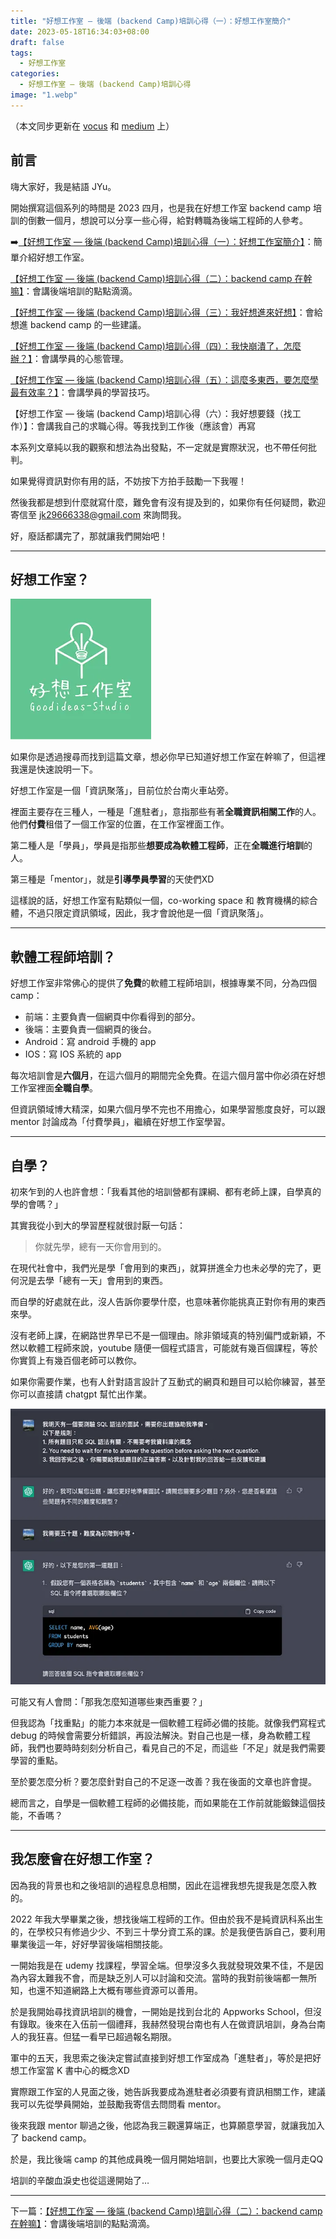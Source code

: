 ```yaml
---
title: "好想工作室 — 後端 (backend Camp)培訓心得（一）：好想工作室簡介"
date: 2023-05-18T16:34:03+08:00
draft: false
tags:
  - 好想工作室 
categories:
  - 好想工作室 — 後端 (backend Camp)培訓心得
image: "1.webp"
---
```


（本文同步更新在 [vocus](https://vocus.cc/article/64282945fd89780001119de4) 和 [medium](https://jyu1999.medium.com/%E5%A5%BD%E6%83%B3%E5%B7%A5%E4%BD%9C%E5%AE%A4-%E5%BE%8C%E7%AB%AF-backend-camp-%E5%9F%B9%E8%A8%93%E5%BF%83%E5%BE%97-%E4%B8%80-%E5%A5%BD%E6%83%B3%E5%B7%A5%E4%BD%9C%E5%AE%A4%E7%B0%A1%E4%BB%8B-e484bb7993f2) 上）

## 前言
嗨大家好，我是結語 JYu。

開始撰寫這個系列的時間是 2023 四月，也是我在好想工作室 backend camp 培訓的倒數一個月，想說可以分享一些心得，給對轉職為後端工程師的人參考。

➡️[【好想工作室 — 後端 (backend Camp)培訓心得（一）：好想工作室簡介】](https://jyu1999.com/post/goodidea-mind-1/)：簡單介紹好想工作室。

[【好想工作室 — 後端 (backend Camp)培訓心得（二）：backend camp 在幹嘛】](https://jyu1999.com/post/goodidea-mind-2/)：會講後端培訓的點點滴滴。

[【好想工作室 — 後端 (backend Camp)培訓心得（三）：我好想進來好想】](https://jyu1999.com/post/goodidea-mind-3/)：會給想進 backend camp 的一些建議。

[【好想工作室 — 後端 (backend Camp)培訓心得（四）：我快崩潰了，怎麼辦？】](https://jyu1999.com/post/goodidea-mind-4/)：會講學員的心態管理。

[【好想工作室 — 後端 (backend Camp)培訓心得（五）：這麼多東西，要怎麼學最有效率？】](https://jyu1999.com/post/goodidea-mind-5/)：會講學員的學習技巧。

【好想工作室 — 後端 (backend Camp)培訓心得（六）：我好想要錢（找工作）】：會講我自己的求職心得。等我找到工作後（應該會）再寫

本系列文章純以我的觀察和想法為出發點，不一定就是實際狀況，也不帶任何批判。

如果覺得資訊對你有用的話，不妨按下方拍手鼓勵一下我喔！

然後我都是想到什麼就寫什麼，難免會有沒有提及到的，如果你有任何疑問，歡迎寄信至 jk29666338@gmail.com 來詢問我。

好，廢話都講完了，那就讓我們開始吧！

---

## 好想工作室？
![好想工作室的 logo](1.webp)

如果你是透過搜尋而找到這篇文章，想必你早已知道好想工作室在幹嘛了，但這裡我還是快速說明一下。

好想工作室是一個「資訊聚落」，目前位於台南火車站旁。

裡面主要存在三種人，一種是「進駐者」，意指那些有著**全職資訊相關工作**的人。他們**付費**租借了一個工作室的位置，在工作室裡面工作。

第二種人是「學員」，學員是指那些**想要成為軟體工程師**，正在**全職進行培訓**的人。

第三種是「mentor」，就是**引導學員學習**的天使們XD

這樣說的話，好想工作室有點類似一個，co-working space 和 教育機構的綜合體，不過只限定資訊領域，因此，我才會說他是一個「資訊聚落」。

---

## 軟體工程師培訓？

好想工作室非常佛心的提供了**免費**的軟體工程師培訓，根據專業不同，分為四個 camp：

- 前端：主要負責一個網頁中你看得到的部分。
- 後端：主要負責一個網頁的後台。
- Android：寫 android 手機的 app
- IOS：寫 IOS 系統的 app

每次培訓會是**六個月**，在這六個月的期間完全免費。在這六個月當中你必須在好想工作室裡面**全職自學**。

但資訊領域博大精深，如果六個月學不完也不用擔心，如果學習態度良好，可以跟 mentor 討論成為「付費學員」，繼續在好想工作室學習。

---

## 自學？

初來乍到的人也許會想：「我看其他的培訓營都有課綱、都有老師上課，自學真的學的會嗎？」

其實我從小到大的學習歷程就很討厭一句話：

> 你就先學，總有一天你會用到的。

在現代社會中，我們光是學「會用到的東西」，就算拼進全力也未必學的完了，更何況是去學「總有一天」會用到的東西。

而自學的好處就在此，沒人告訴你要學什麼，也意味著你能挑真正對你有用的東西來學。

沒有老師上課，在網路世界早已不是一個理由。除非領域真的特別偏門或新穎，不然以軟體工程師來說，youtube 隨便一個程式語言，可能就有幾百個課程，等於你實質上有幾百個老師可以教你。

如果你需要作業，也有人針對語言設計了互動式的網頁和題目可以給你練習，甚至你可以直接請 chatgpt 幫忙出作業。

![chatgpt 幫忙出測驗題](2.webp)

可能又有人會問：「那我怎麼知道哪些東西重要？」

但我認為「找重點」的能力本來就是一個軟體工程師必備的技能。就像我們寫程式 debug 的時候會需要分析錯誤，再設法解決。對自己也是一樣，身為軟體工程師，我們也要時時刻刻分析自己，看見自己的不足，而這些「不足」就是我們需要學習的重點。

至於要怎麼分析？要怎麼針對自己的不足逐一改善？我在後面的文章也許會提。

總而言之，自學是一個軟體工程師的必備技能，而如果能在工作前就能鍛鍊這個技能，不香嗎？

---

## 我怎麼會在好想工作室？

因為我的背景也和之後培訓的過程息息相關，因此在這裡我想先提我是怎麼入教的。

2022 年我大學畢業之後，想找後端工程師的工作。但由於我不是純資訊科系出生的，在學校只有修過少少、不到三十學分資工系的課。於是我便告訴自己，要利用畢業後這一年，好好學習後端相關技能。

一開始我是在 udemy 找課程，學習全端。但學沒多久我就發現效果不佳，不是因為內容太難我不會，而是缺乏別人可以討論和交流。當時的我對前後端都一無所知，也還不知道網路上大概有哪些資源可以善用。

於是我開始尋找資訊培訓的機會，一開始是找到台北的 Appworks School，但沒有錄取。後來在入伍前一個禮拜，我赫然發現台南也有人在做資訊培訓，身為台南人的我狂喜。但猛一看早已超過報名期限。

軍中的五天，我思索之後決定嘗試直接到好想工作室成為「進駐者」，等於是把好想工作室當 K 書中心的概念XD

實際跟工作室的人見面之後，她告訴我要成為進駐者必須要有資訊相關工作，建議我可以先從學員開始，並鼓勵我寄信去問問看 mentor。

後來我跟 mentor 聊過之後，他認為我三觀還算端正，也算願意學習，就讓我加入了 backend camp。

於是，我比後端 camp 的其他成員晚一個月開始培訓，也要比大家晚一個月走QQ

培訓的辛酸血淚史也從這邊開始了…

---

下一篇：[【好想工作室 — 後端 (backend Camp)培訓心得（二）：backend camp 在幹嘛】](https://jyu1999.com/post/goodidea-mind-2/)：會講後端培訓的點點滴滴。